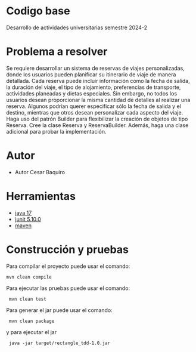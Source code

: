 # Codigo base

Desarrollo de actividades universitarias semestre 2024-2

# Problema a resolver

Se requiere desarrollar un sistema de reservas de viajes personalizadas, donde los usuarios pueden planificar su itinerario de viaje de manera detallada. Cada reserva puede incluir información como la fecha de salida, la duración del viaje, el tipo de alojamiento, preferencias de transporte, actividades planeadas y dietas especiales. Sin embargo, no todos los usuarios desean proporcionar la misma cantidad de detalles al realizar una reserva. Algunos podrían querer especificar sólo la fecha de salida y el destino, mientras que otros desean personalizar cada aspecto del viaje. Haga uso del patrón Builder para flexibilizar la creación de objetos de tipo Reserva. Cree la clase Reserva y ReservaBuilder. Además, haga una clase adicional para probar la implementación.

# Autor

-   Autor Cesar Baquiro

# Herramientas

-   [java 17](https://adoptium.net/es)
-   [junit 5.10.0](https://mvnrepository.com/artifact/org.junit.jupiter/junit-jupiter-api/5.10.0)
-   [maven](https://maven.apache.org)

# Construcción y pruebas

Para compilar el proyecto puede usar el comando:

```shell
mvn clean compile
```

Para ejecutar las pruebas puede usar el comando:

```shell
 mvn clean test
```

Para generar el jar puede usar el comando:

```shell
 mvn clean package
```

y para ejecutar el jar

```shell
 java -jar target/rectangle_tdd-1.0.jar
```